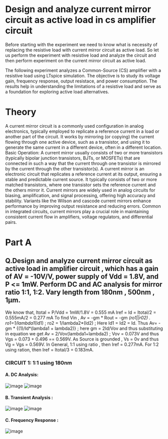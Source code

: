 # Design and analyze current mirror circuit as active load in cs amplifier circuit
Before starting with the experiment we need to know what is necessity of replacing the resistive load with current mirror circuit as active load. So let us perform the experiment with resistive load and analyze the circuit and then perform experiment on the current mirror circuit as active load.

The following experiment analyzes a Common-Source (CS) amplifier with a resistive load using LTspice simulation. The objective is to study its voltage gain, frequency response, output resistace, and power consumption. The results help in understanding the limitations of a resistive load and serve as a foundation for exploring active load alternatives.
# Theory
A current mirror circuit is a commonly used configuration in analog electronics, typically employed to replicate a reference current in a load or another part of the circuit. It works by mirroring (or copying) the current flowing through one active device, such as a transistor, and using it to generate the same current in a different device, often in a different location. Basic Operation: A current mirror usually consists of two or more transistors (typically bipolar junction transistors, BJTs, or MOSFETs) that are connected in such a way that the current through one transistor is mirrored by the current through the other transistor(s).
A current mirror is an electronic circuit that replicates a reference current at its output, ensuring a stable and predictable current source. It typically consists of two or more matched transistors, where one transistor sets the reference current and the others mirror it. Current mirrors are widely used in analog circuits for biasing, amplification, and signal processing, offering high accuracy and stability. Variants like the Wilson and cascode current mirrors enhance performance by improving output resistance and reducing errors. Common in integrated circuits, current mirrors play a crucial role in maintaining consistent current flow in amplifiers, voltage regulators, and differential pairs.
# Part A
## Q.Design and analyze current mirror circuit as active load in amplifier circuit , which has a gain of AV = -10V/V, power supply of Vdd = 1.8V, and P <= 1mW. Perform DC and AC analysis for mirror ratio 1:1, 1:2. Vary length from 180nm , 500nm , 1µm.

We know that,
Itotal = P/Vdd = 1mW/1.8V = 0.555 mA
Iref = Id = Itotal/2 = 0.555mA/2 = 0.277 mA
To find Vin , Av = -gm * Rout = -gm *(ro1||r02) .
ro1=1/lambda1*(Id1) ; ro2 = 1/lambda2*(Id2) ; Here Id1 = Id2 = Id.
Thus Av= -gm * {(1)/Id*(lambda1 + lambda2)} ; here gm = 2Id/Vov
and thus substituting in equation we get Av = 2/Vov(lambda1+lambda2) ;
Vov = 0.073V and thus Vgs = 0.073 + 0.496 == 0.569V.
As Source is grounded , Vs = 0v and thus Vg = Vgs = 0.569V.
In General, 1:1 using ratio , then Iref = 0.277mA. For 1:2 using ration, then Iref = Itotal/3 = 0.183mA.
### CIRCUIT 1: 1:1 using 180nm
#### A. DC Analysis:
![image](https://github.com/user-attachments/assets/06d80f5d-60a6-4699-ba5b-56daf7f175bf)
![image](https://github.com/user-attachments/assets/28d57d0e-f718-4d79-99f2-906e9ebd2293)
#### B. Transient Analysis :
![image](https://github.com/user-attachments/assets/64278fa6-b936-4ef6-962c-a60dace7137c)
![image](https://github.com/user-attachments/assets/0a18c8ed-ebf8-430f-958f-ec43f7966a3a)
#### C. Frequency Response :

![image](https://github.com/user-attachments/assets/e0299c62-8639-4544-a5c9-a910892f6db6)














